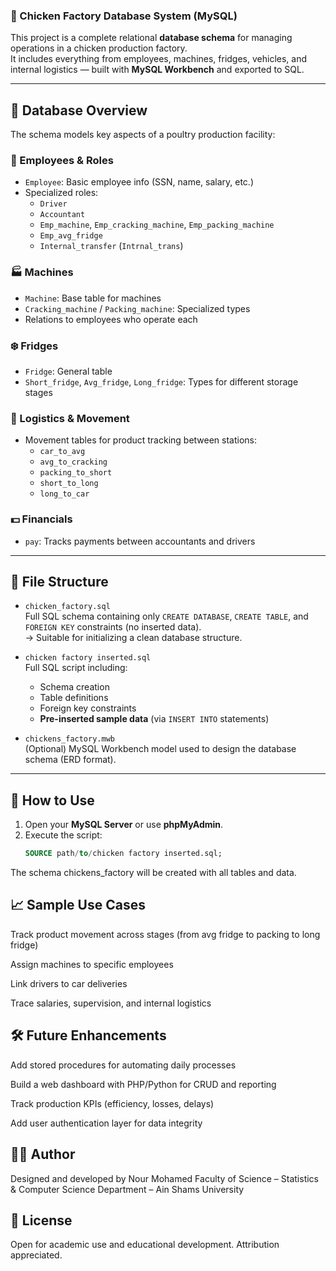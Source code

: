 ### 🐔 Chicken Factory Database System (MySQL)

This project is a complete relational **database schema** for managing operations in a chicken production factory.  
It includes everything from employees, machines, fridges, vehicles, and internal logistics — built with **MySQL Workbench** and exported to SQL.

---

## 🧱 Database Overview

The schema models key aspects of a poultry production facility:

### 👷 Employees & Roles
- `Employee`: Basic employee info (SSN, name, salary, etc.)
- Specialized roles:
  - `Driver`
  - `Accountant`
  - `Emp_machine`, `Emp_cracking_machine`, `Emp_packing_machine`
  - `Emp_avg_fridge`
  - `Internal_transfer` (`Intrnal_trans`)

### 🏭 Machines
- `Machine`: Base table for machines
- `Cracking_machine` / `Packing_machine`: Specialized types
- Relations to employees who operate each

### ❄️ Fridges
- `Fridge`: General table
- `Short_fridge`, `Avg_fridge`, `Long_fridge`: Types for different storage stages

### 🚚 Logistics & Movement
- Movement tables for product tracking between stations:
  - `car_to_avg`
  - `avg_to_cracking`
  - `packing_to_short`
  - `short_to_long`
  - `long_to_car`

### 💵 Financials
- `pay`: Tracks payments between accountants and drivers

---

## 📂 File Structure

- `chicken_factory.sql`  
  Full SQL schema containing only `CREATE DATABASE`, `CREATE TABLE`, and `FOREIGN KEY` constraints (no inserted data).  
  → Suitable for initializing a clean database structure.

- `chicken factory inserted.sql`  
  Full SQL script including:
  - Schema creation
  - Table definitions
  - Foreign key constraints
  - **Pre-inserted sample data** (via `INSERT INTO` statements)

- `chickens_factory.mwb`  
  (Optional) MySQL Workbench model used to design the database schema (ERD format).

---

## 🚀 How to Use

1. Open your **MySQL Server** or use **phpMyAdmin**.
2. Execute the script:
   ```sql
   SOURCE path/to/chicken factory inserted.sql;
The schema chickens_factory will be created with all tables and data.

## 📈 Sample Use Cases
Track product movement across stages (from avg fridge to packing to long fridge)

Assign machines to specific employees

Link drivers to car deliveries

Trace salaries, supervision, and internal logistics

## 🛠️ Future Enhancements
Add stored procedures for automating daily processes

Build a web dashboard with PHP/Python for CRUD and reporting

Track production KPIs (efficiency, losses, delays)

Add user authentication layer for data integrity

## 👨‍💻 Author
Designed and developed by Nour Mohamed
Faculty of Science – Statistics & Computer Science Department – Ain Shams University

## 🪪 License
Open for academic use and educational development. Attribution appreciated.

